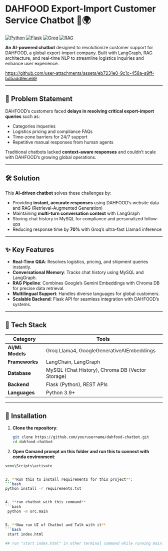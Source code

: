 # DAHFOOD Export-Import Customer Service Chatbot 🤖🌍

[![Python](https://img.shields.io/badge/Python-3.9%2B-blue)](https://www.python.org/)
[![Flask](https://img.shields.io/badge/Flask-3.0-green)](https://flask.palletsprojects.com/)
[![Groq](https://img.shields.io/badge/Groq-Llama4-9cf)](https://groq.com/)
[![RAG](https://img.shields.io/badge/Architecture-RAG-yellow)](https://python.langchain.com/)

**An AI-powered chatbot** designed to revolutionize customer support for DAHFOOD, a global export-import company. Built with LangGraph, RAG architecture, and real-time NLP to streamline logistics inquiries and enhance user experience.

https://github.com/user-attachments/assets/eb7231e0-9c1c-458a-a9ff-bd5add9ece69

---

## 🚨 Problem Statement
DAHFOOD’s customers faced **delays in resolving critical export-import queries** such as:
- Categories inqueries
- Logistics pricing and compliance FAQs
- Time-zone barriers for 24/7 support
- Repetitive manual responses from human agents

Traditional chatbots lacked **context-aware responses** and couldn’t scale with DAHFOOD’s growing global operations.

---

## 🛠️ Solution
This **AI-driven chatbot** solves these challenges by:
- Providing **instant, accurate responses** using DAHFOOD’s website data and RAG (Retrieval-Augmented Generation)
- Maintaining **multi-turn conversation context** with LangGraph
- Storing chat history in MySQL for compliance and personalized follow-ups
- Reducing response time by **70%** with Groq’s ultra-fast Llama4 inference

---

## ✨ Key Features
- **Real-Time Q&A**: Resolves logistics, pricing, and shipment queries instantly.
- **Conversational Memory**: Tracks chat history using MySQL and LangGraph.
- **RAG Pipeline**: Combines Google’s Gemini Embeddings with Chroma DB for precise data retrieval.
- **Multilingual Support**: Handles diverse languages for global customers.
- **Scalable Backend**: Flask API for seamless integration with DAHFOOD’s systems.

---

## 🧰 Tech Stack
| Category          | Tools                                                                 |
|-------------------|-----------------------------------------------------------------------|
| **AI/ML Models**  | Groq Llama4, GoogleGenerativeAIEmbeddings                             |
| **Frameworks**    | LangChain, LangGraph                                                  |
| **Database**      | MySQL (Chat History), Chroma DB (Vector Storage)                      |
| **Backend**       | Flask (Python), REST APIs                                             |
| **Languages**     | Python 3.9+                                                           |

---

## 🚀 Installation
1. **Clone the repository**:
   ```bash
   git clone https://github.com/yourusername/dahfood-chatbot.git
   cd dahfood-chatbot

2. **Open Comand prompt on this folder and run this to connect with conda environment**:
  ```bash
  venv\Scripts\activate   


3. **Run this to install requirements for this project**:
  ```bash
  python install -r requirements.txt


4. **run chatbot with this command**
  ```bash
   python -m src.main


5. **Now run UI of Chatbot and Talk with it**
  ```bash
   start index.html

## run "start index.html" in other terminal command while running main.py
